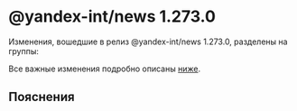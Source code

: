 # @yandex-int/news 1.273.0

<!-- ЧЕЛОВЕЧЕСКОЕ ВСТУПЛЕНИЕ -->

Изменения, вошедшие в релиз @yandex-int/news 1.273.0, разделены на группы:

Все важные изменения подробно описаны [ниже](#Пояснения).

## Пояснения

